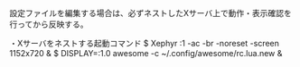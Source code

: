 設定ファイルを編集する場合は、必ずネストしたXサーバ上で動作・表示確認を行ってから反映する。

・Xサーバをネストする起動コマンド
$ Xephyr :1 -ac -br -noreset -screen 1152x720 &
$ DISPLAY=:1.0 awesome -c ~/.config/awesome/rc.lua.new &

